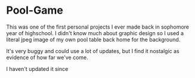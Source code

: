 # Pool-Game

This was one of the first personal projects I ever made back in sophomore year of highschool. I didn't know much about graphic design so I used a literal jpeg image of my own pool table back home for the background. 

It's very buggy and could use a lot of updates, but I find it nostalgic as evidence of how far we've come.

I haven't updated it since
